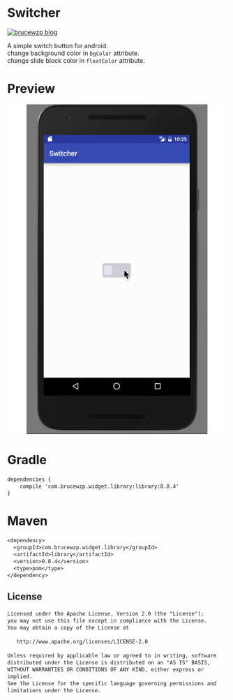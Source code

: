 Switcher
======
[![brucewzp blog](https://img.shields.io/badge/switcher-brucewzp-ff69b4.svg?style=flat)](http://bruceboard.me)

A simple switch button for android.  
change background color in `bgColor` attribute.  
change slide block color in `floatColor` attribute.  

Preview
=======
![demo_preview](./preview/preview.gif)

Gradle
======
```
dependencies {
    compile 'com.brucewzp.widget.library:library:0.8.4'
}
```

Maven
=====
```
<dependency>
  <groupId>com.brucewzp.widget.library</groupId>
  <artifactId>library</artifactId>
  <version>0.8.4</version>
  <type>pom</type>
</dependency>
```

License
---

	Licensed under the Apache License, Version 2.0 (the "License");
	you may not use this file except in compliance with the License.
	You may obtain a copy of the License at

	   http://www.apache.org/licenses/LICENSE-2.0

	Unless required by applicable law or agreed to in writing, software
	distributed under the License is distributed on an "AS IS" BASIS,
	WITHOUT WARRANTIES OR CONDITIONS OF ANY KIND, either express or implied.
	See the License for the specific language governing permissions and
	limitations under the License.
